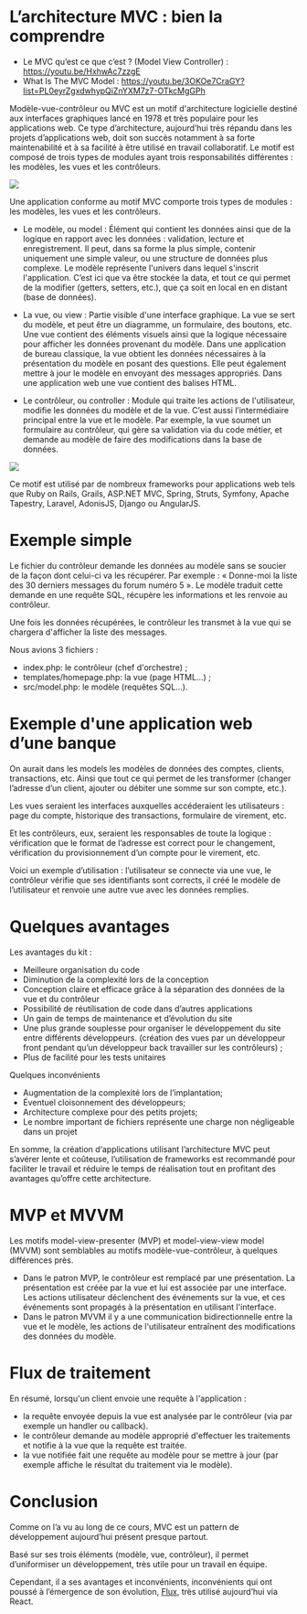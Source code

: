 # L’architecture MVC : bien la comprendre

- Le MVC qu’est ce que c’est ? (Model View Controller) : https://youtu.be/HxhwAc7zzgE
- What Is The MVC Model : https://youtu.be/3OKOe7CraGY?list=PL0eyrZgxdwhypQiZnYXM7z7-OTkcMgGPh

Modèle-vue-contrôleur ou MVC est un motif d'architecture logicielle destiné aux interfaces graphiques lancé en 1978 et très populaire pour les applications web. Ce type d’architecture, aujourd’hui très répandu dans les projets d’applications web, doit son succès notamment à sa forte maintenabilité et à sa facilité à être utilisé en travail collaboratif. Le motif est composé de trois types de modules ayant trois responsabilités différentes : les modèles, les vues et les contrôleurs.

![](https://upload.wikimedia.org/wikipedia/commons/thumb/b/b2/Mod%C3%A8le-vue-contr%C3%B4leur_%28MVC%29_-_fr.png/370px-Mod%C3%A8le-vue-contr%C3%B4leur_%28MVC%29_-_fr.png)

Une application conforme au motif MVC comporte trois types de modules : les modèles, les vues et les contrôleurs.

- Le modèle, ou model : Élément qui contient les données ainsi que de la logique en rapport avec les données : validation, lecture et enregistrement. Il peut, dans sa forme la plus simple, contenir uniquement une simple valeur, ou une structure de données plus complexe. Le modèle représente l'univers dans lequel s'inscrit l'application. C’est ici que va être stockée la data, et tout ce qui permet de la modifier (getters, setters, etc.), que ça soit en local en en distant (base de données).

- La vue, ou view : Partie visible d'une interface graphique. La vue se sert du modèle, et peut être un diagramme, un formulaire, des boutons, etc. Une vue contient des éléments visuels ainsi que la logique nécessaire pour afficher les données provenant du modèle. Dans une application de bureau classique, la vue obtient les données nécessaires à la présentation du modèle en posant des questions. Elle peut également mettre à jour le modèle en envoyant des messages appropriés. Dans une application web une vue contient des balises HTML.

- Le contrôleur, ou controller : Module qui traite les actions de l'utilisateur, modifie les données du modèle et de la vue. C’est aussi l’intermédiaire principal entre la vue et le modèle. Par exemple, la vue soumet un formulaire au contrôleur, qui gère sa validation via du code métier, et demande au modèle de faire des modifications dans la base de données.

![](https://user.oc-static.com/upload/2022/05/09/16521046284748_P2C1-1%20%285%29.png)

Ce motif est utilisé par de nombreux frameworks pour applications web tels que Ruby on Rails, Grails, ASP.NET MVC, Spring, Struts, Symfony, Apache Tapestry, Laravel, AdonisJS, Django ou AngularJS. 

# Exemple simple
Le fichier du contrôleur demande les données au modèle sans se soucier de la façon dont celui-ci va les récupérer. Par exemple : « Donne-moi la liste des 30 derniers messages du forum numéro 5 ». Le modèle traduit cette demande en une requête SQL, récupère les informations et les renvoie au contrôleur.

Une fois les données récupérées, le contrôleur les transmet à la vue qui se chargera d'afficher la liste des messages.

Nous avions 3 fichiers :
- index.php: le contrôleur (chef d'orchestre) ;
- templates/homepage.php: la vue (page HTML...) ;
- src/model.php: le modèle (requêtes SQL...).

# Exemple d'une application web d’une banque
On aurait dans les models les modèles de données des comptes, clients, transactions, etc. Ainsi que tout ce qui permet de les transformer (changer l’adresse d’un client, ajouter ou débiter une somme sur son compte, etc.).

Les vues seraient les interfaces auxquelles accéderaient les utilisateurs : page du compte, historique des transactions, formulaire de virement, etc.

Et les contrôleurs, eux, seraient les responsables de toute la logique : vérification que le format de l’adresse est correct pour le changement, vérification du provisionnement d’un compte pour le virement, etc.

Voici un exemple d’utilisation : l’utilisateur se connecte via une vue, le contrôleur vérifie que ses identifiants sont corrects, il créé le modèle de l’utilisateur et renvoie une autre vue avec les données remplies.

# Quelques avantages
Les avantages du kit :
- Meilleure organisation du code
- Diminution de la complexité lors de la conception
- Conception claire et efficace grâce à la séparation des données de la vue et du contrôleur
- Possibilité de réutilisation de code dans d’autres applications
- Un gain de temps de maintenance et d’évolution du site
- Une plus grande souplesse pour organiser le développement du site entre différents développeurs. (création des vues par un développeur front pendant qu’un développeur back travailler sur les contrôleurs) ;
- Plus de facilité pour les tests unitaires

Quelques inconvénients
- Augmentation de la complexité lors de l’implantation;
- Éventuel cloisonnement des développeurs;
- Architecture complexe pour des petits projets;
- Le nombre important de fichiers représente une charge non négligeable dans un projet

En somme, la création d‘applications utilisant l’architecture MVC peut s’avérer lente et coûteuse, l’utilisation de frameworks est recommandé pour faciliter le travail et réduire le temps de réalisation tout en profitant des avantages qu’offre cette architecture.

# MVP et MVVM
Les motifs model-view-presenter (MVP) et model-view-view model (MVVM) sont semblables au motifs modèle-vue-contrôleur, à quelques différences près.
- Dans le patron MVP, le contrôleur est remplacé par une présentation. La présentation est créée par la vue et lui est associée par une interface. Les actions utilisateur déclenchent des événements sur la vue, et ces événements sont propagés à la présentation en utilisant l'interface.
- Dans le patron MVVM il y a une communication bidirectionnelle entre la vue et le modèle, les actions de l'utilisateur entraînent des modifications des données du modèle.

# Flux de traitement
En résumé, lorsqu'un client envoie une requête à l'application :
- la requête envoyée depuis la vue est analysée par le contrôleur (via par exemple un handler ou callback).
- le contrôleur demande au modèle approprié d'effectuer les traitements et notifie à la vue que la requête est traitée.
- la vue notifiée fait une requête au modèle pour se mettre à jour (par exemple affiche le résultat du traitement via le modèle).

# Conclusion
Comme on l’a vu au long de ce cours, MVC est un pattern de développement aujourd’hui présent presque partout.

Basé sur ses trois éléments (modèle, vue, contrôleur), il permet d’uniformiser un développement, très utile pour un travail en équipe.

Cependant, il a ses avantages et inconvénients, inconvénients qui ont poussé à l’émergence de son évolution, [Flux](../Flux/readme.md), très utilisé aujourd’hui via React.
